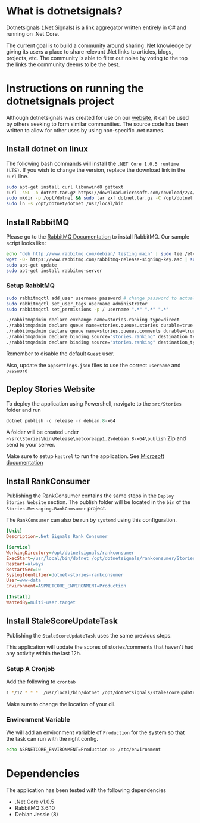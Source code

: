 # What is dotnetsignals?
Dotnetsignals (.Net Signals) is a link aggregator written entirely in C# and running on .Net Core.

The current goal is to build a community around sharing .Net knowledge by giving its users a place to share relevant .Net links to articles, blogs, projects, etc. The community is able to filter out noise by voting to the top the links the community deems to be the best.

# Instructions on running the dotnetsignals project

Although dotnetsignals was created for use on our [website](https://dotnetsignals.com), it can be used by others seeking to form similar communities. The source code has been written to allow for other uses by using non-specific .net names.

## Install dotnet on linux
The following bash commands will install the `.NET Core 1.0.5 runtime (LTS)`. If you wish to change the version, replace the download link in the `curl` line.

``` bash
sudo apt-get install curl libunwind8 gettext
curl -sSL -o dotnet.tar.gz https://download.microsoft.com/download/2/4/A/24A06858-E8AC-469B-8AE6-D0CEC9BA982A/dotnet-debian-x64.1.0.5.tar.gz
sudo mkdir -p /opt/dotnet && sudo tar zxf dotnet.tar.gz -C /opt/dotnet
sudo ln -s /opt/dotnet/dotnet /usr/local/bin
```

## Install RabbitMQ
Please go to the [RabbitMQ Documentation](https://www.rabbitmq.com/install-debian.html) to install RabbitMQ. Our sample script looks like:

```bash
echo "deb http://www.rabbitmq.com/debian/ testing main" | sudo tee /etc/apt/sources.list.d/rabbitmq.list     
wget -O- https://www.rabbitmq.com/rabbitmq-release-signing-key.asc | sudo apt-key add -    
sudo apt-get update
sudo apt-get install rabbitmq-server
```

### Setup RabbitMQ
```bash
sudo rabbitmqctl add_user username password # change password to actual password
sudo rabbitmqctl set_user_tags username administrator
sudo rabbitmqctl set_permissions -p / username ".*" ".*" ".*"

./rabbitmqadmin declare exchange name=stories.ranking type=direct
./rabbitmqadmin declare queue name=stories.queues.stories durable=true
./rabbitmqadmin declare queue name=stories.queues.comments durable=true
./rabbitmqadmin declare binding source="stories.ranking" destination_type="queue" destination="stories.queues.stories" routing_key="story"
./rabbitmqadmin declare binding source="stories.ranking" destination_type="queue" destination="stories.queues.comments" routing_key="comment"
```

Remember to disable the default `Guest` user.

Also, update the `appsettings.json` files to use the correct `username` and `password`

## Deploy Stories Website

To deploy the application using Powershell, navigate to the `src/Stories` folder and run

```Powershell
dotnet publish -c release -r debian.8-x64
```

A folder will be created under `~\src\Stories\bin\Release\netcoreapp1.2\debian.8-x64\publish`
Zip and send to your server.

Make sure to setup `kestrel` to run the application. See [Microsoft documentation](https://docs.microsoft.com/en-us/aspnet/core/publishing/linuxproduction)

## Install RankConsumer
Publishing the RankConsumer contains the same steps in the `Deploy Stories Website` section.
The publish folder will be located in the `bin` of the `Stories.Messaging.RankComsumer` project.

The `RankConsumer` can also be run by `systemd` using this configuration.
```ini
[Unit]
Description=.Net Signals Rank Consumer

[Service]
WorkingDirectory=/opt/dotnetsignals/rankconsumer
ExecStart=/usr/local/bin/dotnet /opt/dotnetsignals/rankconsumer/Stories.Messaging.RankConsumer.dll
Restart=always
RestartSec=10
SyslogIdentifier=dotnet-stories-rankconsumer
User=www-data
Environment=ASPNETCORE_ENVIRONMENT=Production

[Install]
WantedBy=multi-user.target
```

## Install StaleScoreUpdateTask

Publishing the `StaleScoreUpdateTask` uses the same previous steps.

This application will update the scores of stories/comments that haven't had any activity within the last 12h.

### Setup A Cronjob

Add the following to `crontab`

```bash
1 */12 * * *  /usr/local/bin/dotnet /opt/dotnetsignals/stalescoreupdater/Stories.Jobs.StaleScoreUpdateTask.dll
```

Make sure to change the location of your dll.

### Environment Variable

We will add an environment variable of `Production` for the system so that the task can run with the right config.

```bash
echo ASPNETCORE_ENVIRONMENT=Production >> /etc/environment
```

# Dependencies

The application has been tested with the following dependencies

+ .Net Core v1.0.5
+ RabbitMQ 3.6.10
+ Debian Jessie (8)